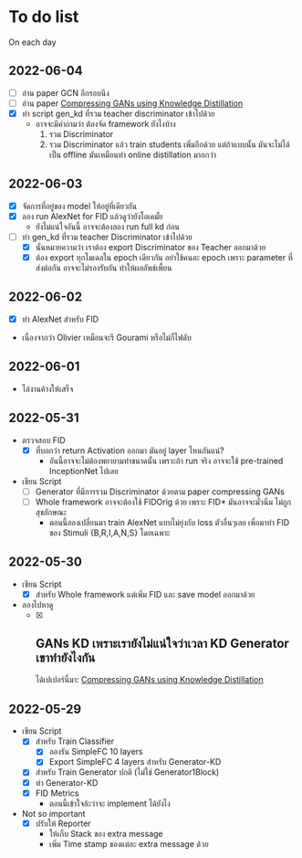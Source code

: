 # To do list

On each day

## 2022-06-04

- [ ] อ่าน paper GCN อีกรอบนึง
- [ ] อ่าน
  paper [Compressing GANs using Knowledge Distillation](https://arxiv.org/pdf/1902.00159.pdf?ref=https://githubhelp.com)
- [x] ทำ script gen_kd ที่รวม teacher discriminator เข้าไปด้วย
    - อาจจะมีคำถามว่า ต้องจัด framework ยังไงบ้าง
        1. รวม Discriminator
        2. รวม Discriminator แล้ว train students เพิ่มอีกด้วย แต่ถ้าแบบนั้น มันจะไม่ได้เป็น offline มันเหมือนทำ online
           distillation มากกว่า

## 2022-06-03

- [x] จัดการที่อยู่ของ model ให้อยู่ที่เดียวกัน
- [x] ลอง run AlexNet for FID แล้วดูว่ายังโอเคมั้ย
    - ยังไม่แน่ใจอันนี้ อาจจะต้องลอง run full kd ก่อน
- [ ] ทำ gen_kd ที่รวม teacher Discriminator เข้าไปด้วย
    - [x] นั่นหมายความว่า เราต้อง export Discriminator ของ Teacher ออกมาด้วย
    - [x] ต้อง export ทุกโมเดลใน epoch เดียวกัน อย่าใช้คนละ epoch เพราะ parameter ที่ส่งต่อกัน อาจจะไม่รองรับกัน
      ทำให้ผลลัพธ์เพี้ยน

## 2022-06-02

- [x] ทำ AlexNet สำหรับ FID
- เนื่องจากว่า Olivier เหมือนจะรี Gourami หรือไม่ก็ไฟดับ

## 2022-06-01

- ไล่งานค้างให้เสร็จ

## 2022-05-31

- ตรวจสอบ FID
    - [x] ที่บอกว่า return Activation ออกมา มันอยู่ layer ไหนกันแน่?
        - อันนี้อาจจะไม่ต้องพยายามทำขนาดนั้น เพราะถ้า run จริง อาจจะใช้ pre-trained InceptionNet ไปเลย
- เขียน Script
    - [ ] Generator ที่มีการรวม Discriminator ด้วยตาม paper compressing GANs
    - [ ] Whole framework อาจจะต้องใช้ FIDOrig ด้วย เพราะ FID* มันอาจจะมั่วนิ่ม ไม่ถูกสุขลักษณะ
        - ตอนนี้ลองเปลี่ยนมา train AlexNet แบบไม่ยุ่งกับ loss ตัวอื่นๆเลย เพื่อมาทำ FID ของ Stimuli {B,R,I,A,N,S}
          โดยเฉพาะ

## 2022-05-30

- เขียน Script
    - [x] สำหรับ Whole framework แต่เพิ่ม FID และ save model ออกมาด้วย
- ลองไปหาดู
    - [x] GANs KD เพราะเรายังไม่แน่ใจว่าเวลา KD Generator เขาทำยังไงกัน
      -
      ได้เปเปอร์นี้มา: [Compressing GANs using Knowledge Distillation](https://arxiv.org/pdf/1902.00159.pdf?ref=https://githubhelp.com)

## 2022-05-29

- เขียน Script
    - [x] สำหรับ Train Classifier
        - [x] ลองรัน SimpleFC 10 layers
        - [x] Export SimpleFC 4 layers สำหรับ Generator-KD
    - [x] สำหรับ Train Generator ปกติ (ไม่ใช่ Generator1Block)
    - [x] ทำ Generator-KD
    - [x] FID Metrics
        - ตอนนี้เข้าใจล้ะว่าจะ implement ได้ยังไง
- Not so important
    - [x] ปรับให้ Reporter
        - ให้เก็บ Stack ของ extra message
        - เพิ่ม Time stamp ของแต่ละ extra message ด้วย
